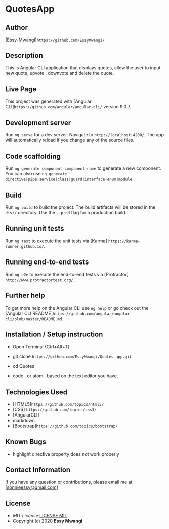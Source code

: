 # QuotesApp

## Author

[Essy-Mwangi]`https://github.com/EssyMwangi/`

## Description

This is Angular CLI application that displays quotes, allow the user to input new quote, upvote , downvote and delete the quote.

## Live Page

This project was generated with [Angular CLI]`https://github.com/angular/angular-cli/` version 9.0.7.

## Development server

Run `ng serve` for a dev server. Navigate to `http://localhost:4200/`. The app will automatically reload if you change any of the source files.

## Code scaffolding

Run `ng generate component component-name` to generate a new component. You can also use `ng generate directive|pipe|service|class|guard|interface|enum|module`.

## Build

Run `ng build` to build the project. The build artifacts will be stored in the `dist/` directory. Use the `--prod` flag for a production build.

## Running unit tests

Run `ng test` to execute the unit tests via [Karma] `https://karma-runner.github.io/`.

## Running end-to-end tests

Run `ng e2e` to execute the end-to-end tests via [Protractor] `http://www.protractortest.org/`.

## Further help

To get more help on the Angular CLI use `ng help` or go check out the [Angular CLI README]`https://github.com/angular/angular-cli/blob/master/README.md`.

## Installation / Setup instruction

- Open Terminal {Ctrl+Alt+T}

- git clone `https://github.com/EssyMwangi/Quotes-app.git`

- cd Quotes

- code . or atom . based on the text editor you have.

## Technologies Used

- [HTML5]`https://github.com/topics/html5/`
- [CSS] `https://github.com/topics/css3/`
- [AngularCLI]
- markdown
- [Bootstrap]`https://github.com/topics/bootstrap/`

## Known Bugs

- highlight directive property does not work properly

## Contact Information

If you have any question or contributions, please email me at [sonnieessy@gmail.com]

## License

- _MIT License:_[LICENSE MIT](./LICENSE)
- Copyright (c) 2020 **Essy Mwangi**
